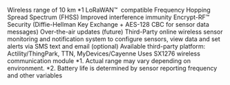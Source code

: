 Wireless range of 10 km *1
LoRaWAN™  compatible
Frequency Hopping Spread Spectrum (FHSS)
Improved interference immunity
Encrypt-RF™ Security (Diffie-Hellman Key Exchange + AES-128 CBC for sensor data messages)
Over-the-air updates (future)
Third-Party online wireless sensor monitoring and notification system to configure sensors, view data and set alerts via SMS text and email (optional)
Available third-party platform: Actility/ThingPark, TTN, MyDevices/Cayenne
Uses SX1276 wireless communication module
*1. Actual range may vary depending on environment.
*2. Battery life is determined by sensor reporting frequency and other variables
